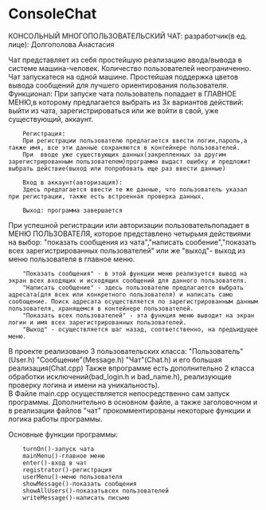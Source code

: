 # ConsoleChat
КОНСОЛЬНЫЙ МНОГОПОЛЬЗОВАТЕЛЬСКИЙ ЧАТ:
разработчик(в ед. лице):
Долгополова Анастасия

Чат представляет из себя простейшую реализацию ввода/вывода в системе машина-человек. Количество пользователей неограниченно. Чат запускатеся на одной машине. Простейшая поддержка цветов вывода сообщений для лучшего ориентирования пользователя.
Функционал: 
При запуске чата пользователь попадает в ГЛАВНОЕ МЕНЮ,в которому предлагается выбрать из 3х вариантов действий: выйти из чата, зарегистрироваться или же войти в свой, уже существующий, аккаунт.

        Регистрация:
        При регистрации пользователю предлагается ввести логин,пароль,а также имя, все эти данные сохраняются в контейнере пользователей.
        При  вводе уже существующих данных(закрепленных за другим зарегистрированным пользователем)программа выдаст ошибку и предложит выбрать действие(выход или попробовать еще раз ввести данные)
        
        Вход в аккаунт(авторизация):
        Здесь предлагается ввести те же данные, что пользователь указал при регистрации, также есть встроенная проверка данных.
        
        Выход: программа завершается

При успешной регистрации или авторизации пользовательпопадает в МЕНЮ ПОЛЬЗОВАТЕЛЯ, которое представлено четырьмя действиями на выбор: "показать сообщения из чата","написать сообение","показать всех зарегистрированных пользователей" или же "выход"- выход из меню пользователя в главное меню.

        "Показать сообщения" - в этой функции меню реализуется вывод на экран всех входящих и исходящих сообщений для данного пользователя.
        "Написать сообщение" - здесь пользователю предлагается выбрать адресата(для всех или конкретного пользователя) и написать само сообoщение. Поиск адресата осуществляется по зарегистрированным данным пользователя, хранящемся в контейнере пользователей.
        "Показать всех пользователей" - эта функция меню выводит на экран логин и имя всех зарегистрированных пользователей.
        "Выход" - осуществляется шаг назад, соответственно, на предъидущее меню.

В проекте реализовано 3 пользовательских класса: "Пользователь"(User.h)
                                "Сообщение"(Message.h)
                                "Чат"(Chat.h) и его большая реализация(Chat.cpp)
Также впрограмме есть дополнительно 2 класса обработки исключений(bad_login.h и bad_name.h), реализующие проверку логина и имени на уникальность).          
          В Файле main.cpp осуществляется непосредственно сам запуск программы.
          Дополнительно в основном файле, а также заголовочном и в реализации файлов "чат" прокомментированы некоторые функции и логика работы программы.
 
 
 Основные функции программы:
 
        turnOn()-запуск чата
        mainMenu()-главное меню
        enter()-вход в чат
        registrator()-регистрация
        userMenu()-меню пользователя
        showMessage()-показать сообщения
        showAllUsers()-показатьвсех пользователей
        writeMessage()-написать письмо
        
       


